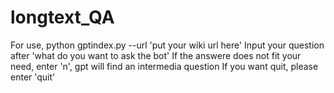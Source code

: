 # longtext_QA
For use, python gptindex.py --url 'put your wiki url here'
Input your question after 'what do you want to ask the bot'
If the answere does not fit your need, enter 'n', gpt will find an intermedia question
If you want quit, please enter 'quit'

